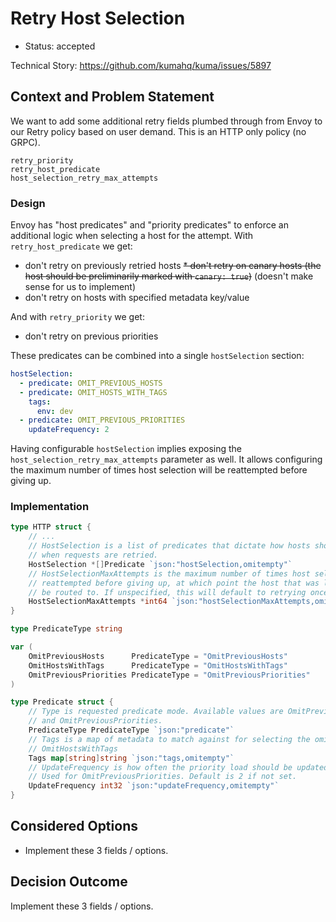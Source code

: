 # Retry Host Selection

* Status: accepted

Technical Story: https://github.com/kumahq/kuma/issues/5897

## Context and Problem Statement

We want to add some additional retry fields plumbed through from Envoy to our Retry policy based on user demand. This is an HTTP only policy (no GRPC).

```
retry_priority
retry_host_predicate
host_selection_retry_max_attempts
```

### Design 

Envoy has "host predicates" and "priority predicates" to enforce an additional logic 
when selecting a host for the attempt. With `retry_host_predicate` we get:

* don't retry on previously retried hosts
~~* don't retry on canary hosts (the host should be preliminarily marked with `canary: true`)~~ (doesn't make sense for us to implement)
* don't retry on hosts with specified metadata key/value

And with `retry_priority` we get:

* don't retry on previous priorities

These predicates can be combined into a single `hostSelection` section:

```yaml
hostSelection:
  - predicate: OMIT_PREVIOUS_HOSTS
  - predicate: OMIT_HOSTS_WITH_TAGS
    tags:
      env: dev
  - predicate: OMIT_PREVIOUS_PRIORITIES
    updateFrequency: 2                                                                                  
```

Having configurable `hostSelection` implies exposing the `host_selection_retry_max_attempts` parameter as well.
It allows configuring the maximum number of times host selection will be reattempted before giving up.

### Implementation

```go
type HTTP struct {
    // ...
    // HostSelection is a list of predicates that dictate how hosts should be selected
    // when requests are retried.
    HostSelection *[]Predicate `json:"hostSelection,omitempty"`
    // HostSelectionMaxAttempts is the maximum number of times host selection will be
    // reattempted before giving up, at which point the host that was last selected will
    // be routed to. If unspecified, this will default to retrying once.
    HostSelectionMaxAttempts *int64 `json:"hostSelectionMaxAttempts,omitempty"`
}

type PredicateType string

var (
    OmitPreviousHosts      PredicateType = "OmitPreviousHosts"
    OmitHostsWithTags      PredicateType = "OmitHostsWithTags"
    OmitPreviousPriorities PredicateType = "OmitPreviousPriorities"
)

type Predicate struct {
    // Type is requested predicate mode. Available values are OmitPreviousHosts, OmitHostsWithTags,
    // and OmitPreviousPriorities.
    PredicateType PredicateType `json:"predicate"`
    // Tags is a map of metadata to match against for selecting the omitted hosts. Required if Type is
    // OmitHostsWithTags
    Tags map[string]string `json:"tags,omitempty"`
    // UpdateFrequency is how often the priority load should be updated based on previously attempted priorities.
    // Used for OmitPreviousPriorities. Default is 2 if not set.
    UpdateFrequency int32 `json:"updateFrequency,omitempty"`
}
```

## Considered Options

* Implement these 3 fields / options.

## Decision Outcome

Implement these 3 fields / options.